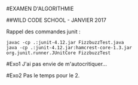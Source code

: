 #EXAMEN D'ALGORITHMIE

##WILD CODE SCHOOL - JANVIER 2017


Rappel des commandes junit :

    javac -cp .:junit-4.12.jar FizzbuzzTest.java
    java -cp .:junit-4.12.jar:hamcrest-core-1.3.jar org.junit.runner.JUnitCore FizzbuzzTest
    

#Exo1
J'ai pas envie de m'autocritiquer... 

#Exo2
Pas le temps pour le 2.

